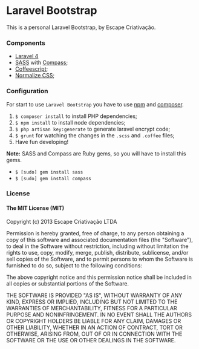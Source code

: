 # Laravel Bootstrap

This is a personal Laravel Bootstrap, by Escape Criativação.

### Components

* [Laravel 4](http://laravel.com/)
* [SASS](http://sass-lang.com/) with [Compass](http://compass-style.org/);
* [Coffeescript](http://coffeescript.org/);
* [Normalize CSS](http://necolas.github.io/normalize.css/);

### Configuration

For start to use `Laravel Bootstrap` you have to use [npm](https://npmjs.org/) and [composer](http://getcomposer.org/).

1. `$ composer install` to install PHP dependencies;
2. `$ npm install` to install node dependencies;
3. `$ php artisan key:generate` to generate laravel encrypt code;
4. `$ grunt` for watching the changes in the `.scss` and `.coffee` files;
5. Have fun developing!

**Note:** SASS and Compass are Ruby gems, so you will have to install this gems.

* `$ [sudo] gem install sass`
* `$ [sudo] gem install compass`

### License

#### The MIT License (MIT)

Copyright (c) 2013 Escape Criativação LTDA

Permission is hereby granted, free of charge, to any person obtaining a copy
of this software and associated documentation files (the "Software"), to deal
in the Software without restriction, including without limitation the rights
to use, copy, modify, merge, publish, distribute, sublicense, and/or sell
copies of the Software, and to permit persons to whom the Software is
furnished to do so, subject to the following conditions:

The above copyright notice and this permission notice shall be included in
all copies or substantial portions of the Software.

THE SOFTWARE IS PROVIDED "AS IS", WITHOUT WARRANTY OF ANY KIND, EXPRESS OR
IMPLIED, INCLUDING BUT NOT LIMITED TO THE WARRANTIES OF MERCHANTABILITY,
FITNESS FOR A PARTICULAR PURPOSE AND NONINFRINGEMENT. IN NO EVENT SHALL THE
AUTHORS OR COPYRIGHT HOLDERS BE LIABLE FOR ANY CLAIM, DAMAGES OR OTHER
LIABILITY, WHETHER IN AN ACTION OF CONTRACT, TORT OR OTHERWISE, ARISING FROM,
OUT OF OR IN CONNECTION WITH THE SOFTWARE OR THE USE OR OTHER DEALINGS IN
THE SOFTWARE.